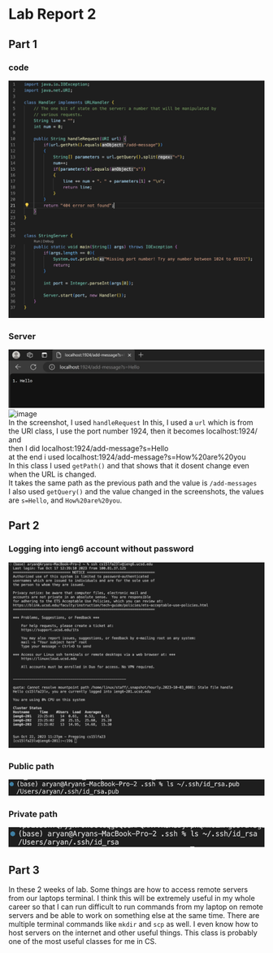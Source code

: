 # Lab Report 2  
## Part 1  
### code  
![image](code.png)  
### Server  
![image](hello.jpeg)  
![image](hello1jpeg)  
In the screenshot, I used `handleRequest`
In this, I used a `url` which is from the URI class, I use the port number 1924, then it becomes localhost:1924/ and   
then I did localhost:1924/add-message?s=Hello  
at the end i used localhost:1924/add-message?s=How%20are%20you  
In this class I used `getPath()` and that shows that it dosent change even when the URL is changed.  
It takes the same path as the previous path and the value is `/add-messages`  
I also used `getQuery()` and the value changed in the screenshots, the values are `s=Hello`, and `How%20are%20you`.  

## Part 2  
### Logging into ieng6 account without password  
![image](remotelogin.png)  
### Public path  
![image](publicpath.png)  
### Private path  
![image](privatepath.png)

## Part 3
In these 2 weeks of lab. Some things are how to access remote servers from our laptops terminal. I think this will be extremely useful in my whole career so that I can run difficult to run 
commands from my laptop on remote servers and be able to work on something else at the same time. There are multiple terminal commands like `mkdir` and `scp` as well. I even know how to host servers
on the internet and other useful things. This class is probably one of the most useful classes for me in CS.
